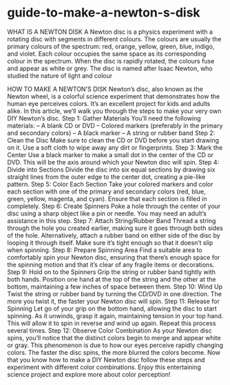 # guide-to-make-a-newton-s-disk
WHAT IS A NEWTON DISK
A Newton disc is a physics experiment with a rotating disc with segments in different colours. The colours are usually the primary colours of the spectrum: red, orange, yellow, green, blue, indigo, and violet. Each colour occupies the same space as its corresponding colour in the spectrum. When the disc is rapidly rotated, the colours fuse and appear as white or grey. The disc is named after Isaac Newton, who studied the nature of light and colour

HOW TO MAKE A NEWTON'S DISK
Newton’s disc, also known as the Newton wheel, is a colorful science experiment that demonstrates how the human eye perceives colors. It’s an excellent project for kids and adults alike. In this article, we’ll walk you through the steps to make your very own DIY Newton’s disc. Step 1: Gather Materials You’ll need the following materials: – A blank CD or DVD – Colored markers (preferably in the primary and secondary colors) – A black marker – A string or rubber band Step 2: Clean the Disc Make sure to clean the CD or DVD before you start drawing on it. Use a soft cloth to wipe away any dirt or fingerprints. Step 3: Mark the Center Use a black marker to make a small dot in the center of the CD or DVD. This will be the axis around which your Newton disc will spin. Step 4: Divide into Sections Divide the disc into six equal sections by drawing six straight lines from the outer edge to the center dot, creating a pie-like pattern. Step 5: Color Each Section Take your colored markers and color each section with one of the primary and secondary colors (red, blue, green, yellow, magenta, and cyan). Ensure that each section is filled in completely. Step 6: Create Spinners Poke a hole through the center of your disc using a sharp object like a pin or needle. You may need an adult’s assistance in this step. Step 7: Attach String/Rubber Band Thread a string through the hole you created earlier, making sure it goes through both sides of the hole. Alternatively, attach a rubber band on either side of the disc by looping it through itself. Make sure it’s tight enough so that it doesn’t slip when spinning. Step 8: Prepare Spinning Area Find a suitable area to comfortably spin your Newton disc, ensuring that there’s enough space for the spinning motion and that it’s clear of any fragile items or decorations. Step 9: Hold on to the Spinners Grip the string or rubber band tightly with both hands. Position one hand at the top of the string and the other at the bottom, maintaining a few inches of space between them. Step 10: Wind Up Twist the string or rubber band by turning the CD/DVD in one direction. The more you twist it, the faster your Newton disc will spin. Step 11: Release for Spinning Let go of your grip on the bottom hand, allowing the disc to start spinning. As it unwinds, grasp it again, maintaining tension in your top hand. This will allow it to spin in reverse and wind up again. Repeat this process several times. Step 12: Observe Color Combination As your Newton disc spins, you’ll notice that the distinct colors begin to merge and appear white or gray. This phenomenon is due to how our eyes perceive rapidly changing colors. The faster the disc spins, the more blurred the colors become. Now that you know how to make a DIY Newton disc follow these steps and experiment with different color combinations. Enjoy this entertaining science project and explore more about color perception!
